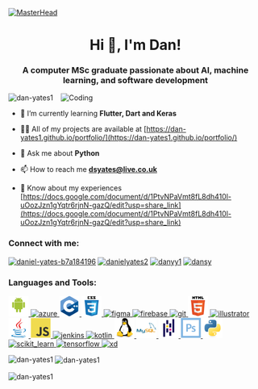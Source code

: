 [![MasterHead](https://thinkhwi.com/wp-content/uploads/2020/07/space-exploration-banner.jpg)](https://rishavchanda.io)
<h1 align="center">Hi 👋, I'm Dan!</h1>
<h3 align="center">A computer MSc graduate passionate about AI, machine learning, and software development</h3>

<img align="right" alt="Coding" width="400" src="https://external-content.duckduckgo.com/iu/?u=https%3A%2F%2Fmedia2.giphy.com%2Fmedia%2F11jacPItBsJDLa%2Fsource.gif&f=1&nofb=1&ipt=07c3a5a436a9d06cd72dd2b556eb2ca6f3ce3246d1232c9f39af56e75e21f487&ipo=images">

<p align="left"> <img src="https://komarev.com/ghpvc/?username=dan-yates1&label=Profile%20views&color=0e75b6&style=flat" alt="dan-yates1" /> </p>

- 🌱 I’m currently learning **Flutter, Dart and Keras**

- 👨‍💻 All of my projects are available at [https://dan-yates1.github.io/portfolio/](https://dan-yates1.github.io/portfolio/)

- 💬 Ask me about **Python**

- 📫 How to reach me **dsyates@live.co.uk**

- 📄 Know about my experiences [https://docs.google.com/document/d/1PtvNPaVmt8fL8dh410l-uOozJzn1gYqtr6rjnN-gazQ/edit?usp=share_link](https://docs.google.com/document/d/1PtvNPaVmt8fL8dh410l-uOozJzn1gYqtr6rjnN-gazQ/edit?usp=share_link)

<h3 align="left">Connect with me:</h3>
<p align="left">
<a href="https://linkedin.com/in/daniel-yates-b7a184196" target="blank"><img align="center" src="https://raw.githubusercontent.com/rahuldkjain/github-profile-readme-generator/master/src/images/icons/Social/linked-in-alt.svg" alt="daniel-yates-b7a184196" height="30" width="40" /></a>
<a href="https://kaggle.com/danielyates2" target="blank"><img align="center" src="https://raw.githubusercontent.com/rahuldkjain/github-profile-readme-generator/master/src/images/icons/Social/kaggle.svg" alt="danielyates2" height="30" width="40" /></a>
<a href="https://www.hackerrank.com/danyy1" target="blank"><img align="center" src="https://raw.githubusercontent.com/rahuldkjain/github-profile-readme-generator/master/src/images/icons/Social/hackerrank.svg" alt="danyy1" height="30" width="40" /></a>
<a href="https://www.leetcode.com/dansy" target="blank"><img align="center" src="https://raw.githubusercontent.com/rahuldkjain/github-profile-readme-generator/master/src/images/icons/Social/leet-code.svg" alt="dansy" height="30" width="40" /></a>
</p>

<h3 align="left">Languages and Tools:</h3>
<p align="left"> <a href="https://developer.android.com" target="_blank" rel="noreferrer"> <img src="https://raw.githubusercontent.com/devicons/devicon/master/icons/android/android-original-wordmark.svg" alt="android" width="40" height="40"/> </a> <a href="https://azure.microsoft.com/en-in/" target="_blank" rel="noreferrer"> <img src="https://www.vectorlogo.zone/logos/microsoft_azure/microsoft_azure-icon.svg" alt="azure" width="40" height="40"/> </a> <a href="https://www.w3schools.com/cpp/" target="_blank" rel="noreferrer"> <img src="https://raw.githubusercontent.com/devicons/devicon/master/icons/cplusplus/cplusplus-original.svg" alt="cplusplus" width="40" height="40"/> </a> <a href="https://www.w3schools.com/css/" target="_blank" rel="noreferrer"> <img src="https://raw.githubusercontent.com/devicons/devicon/master/icons/css3/css3-original-wordmark.svg" alt="css3" width="40" height="40"/> </a> <a href="https://www.figma.com/" target="_blank" rel="noreferrer"> <img src="https://www.vectorlogo.zone/logos/figma/figma-icon.svg" alt="figma" width="40" height="40"/> </a> <a href="https://firebase.google.com/" target="_blank" rel="noreferrer"> <img src="https://www.vectorlogo.zone/logos/firebase/firebase-icon.svg" alt="firebase" width="40" height="40"/> </a> <a href="https://git-scm.com/" target="_blank" rel="noreferrer"> <img src="https://www.vectorlogo.zone/logos/git-scm/git-scm-icon.svg" alt="git" width="40" height="40"/> </a> <a href="https://www.w3.org/html/" target="_blank" rel="noreferrer"> <img src="https://raw.githubusercontent.com/devicons/devicon/master/icons/html5/html5-original-wordmark.svg" alt="html5" width="40" height="40"/> </a> <a href="https://www.adobe.com/in/products/illustrator.html" target="_blank" rel="noreferrer"> <img src="https://www.vectorlogo.zone/logos/adobe_illustrator/adobe_illustrator-icon.svg" alt="illustrator" width="40" height="40"/> </a> <a href="https://www.java.com" target="_blank" rel="noreferrer"> <img src="https://raw.githubusercontent.com/devicons/devicon/master/icons/java/java-original.svg" alt="java" width="40" height="40"/> </a> <a href="https://developer.mozilla.org/en-US/docs/Web/JavaScript" target="_blank" rel="noreferrer"> <img src="https://raw.githubusercontent.com/devicons/devicon/master/icons/javascript/javascript-original.svg" alt="javascript" width="40" height="40"/> </a> <a href="https://www.jenkins.io" target="_blank" rel="noreferrer"> <img src="https://www.vectorlogo.zone/logos/jenkins/jenkins-icon.svg" alt="jenkins" width="40" height="40"/> </a> <a href="https://kotlinlang.org" target="_blank" rel="noreferrer"> <img src="https://www.vectorlogo.zone/logos/kotlinlang/kotlinlang-icon.svg" alt="kotlin" width="40" height="40"/> </a> <a href="https://www.linux.org/" target="_blank" rel="noreferrer"> <img src="https://raw.githubusercontent.com/devicons/devicon/master/icons/linux/linux-original.svg" alt="linux" width="40" height="40"/> </a> <a href="https://www.mysql.com/" target="_blank" rel="noreferrer"> <img src="https://raw.githubusercontent.com/devicons/devicon/master/icons/mysql/mysql-original-wordmark.svg" alt="mysql" width="40" height="40"/> </a> <a href="https://pandas.pydata.org/" target="_blank" rel="noreferrer"> <img src="https://raw.githubusercontent.com/devicons/devicon/2ae2a900d2f041da66e950e4d48052658d850630/icons/pandas/pandas-original.svg" alt="pandas" width="40" height="40"/> </a> <a href="https://www.photoshop.com/en" target="_blank" rel="noreferrer"> <img src="https://raw.githubusercontent.com/devicons/devicon/master/icons/photoshop/photoshop-line.svg" alt="photoshop" width="40" height="40"/> </a> <a href="https://www.python.org" target="_blank" rel="noreferrer"> <img src="https://raw.githubusercontent.com/devicons/devicon/master/icons/python/python-original.svg" alt="python" width="40" height="40"/> </a> <a href="https://scikit-learn.org/" target="_blank" rel="noreferrer"> <img src="https://upload.wikimedia.org/wikipedia/commons/0/05/Scikit_learn_logo_small.svg" alt="scikit_learn" width="40" height="40"/> </a> <a href="https://www.tensorflow.org" target="_blank" rel="noreferrer"> <img src="https://www.vectorlogo.zone/logos/tensorflow/tensorflow-icon.svg" alt="tensorflow" width="40" height="40"/> </a> <a href="https://www.adobe.com/products/xd.html" target="_blank" rel="noreferrer"> <img src="https://cdn.worldvectorlogo.com/logos/adobe-xd.svg" alt="xd" width="40" height="40"/> </a> </p>

<p><img align="left" src="https://github-readme-stats.vercel.app/api/top-langs?username=dan-yates1&show_icons=true&locale=en&layout=compact" alt="dan-yates1" /></p>

<p>&nbsp;<img align="center" src="https://github-readme-stats.vercel.app/api?username=dan-yates1&show_icons=true&locale=en" alt="dan-yates1" /></p>

<p><img align="center" src="https://github-readme-streak-stats.herokuapp.com/?user=dan-yates1&" alt="dan-yates1" /></p>
